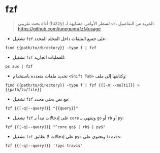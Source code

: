 # fzf

> أداة بحث تقريبي (fuzzy) لسطر الأوامر.
> مشابهة لـ `sk`.
> المزيد من التفاصيل: <https://github.com/junegunn/fzf#usage>

- تشغيل `fzf` على جميع الملفات داخل المجلد المحدد:

`find {{path/to/directory}} -type f | fzf`

- تشغيل `fzf` للعمليات الجارية:

`ps aux | fzf`

- تحديد ملفات متعددة باستخدام `<Shift Tab>` وكتابتها إلى ملف:

`find {{path/to/directory}} -type f | fzf {{[-m|--multi]}} > {{path/to/file}}`

- تشغيل `fzf` مع نص بحثي محدد:

`fzf {{[-q|--query]}} "{{query}}"`

- تشغيل `fzf` على إدخالات تبدأ بـ `core` وتنتهي بـ `go` أو `rb` أو `py`:

`fzf {{[-q|--query]}} "^core go$ | rb$ | py$"`

- تشغيل `fzf` على إدخالات لا تطابق `pyc` وتحتوي على `travis`:

`fzf {{[-q|--query]}} '!pyc travis'`
